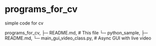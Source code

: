 # programs_for_cv
simple code for cv

programs_for_cv,
├─ README.md,                   # This file
└─ python_sample,
   ├─ README.md,
   └─ main_gui_video_class.py,  # Async GUI with live video
